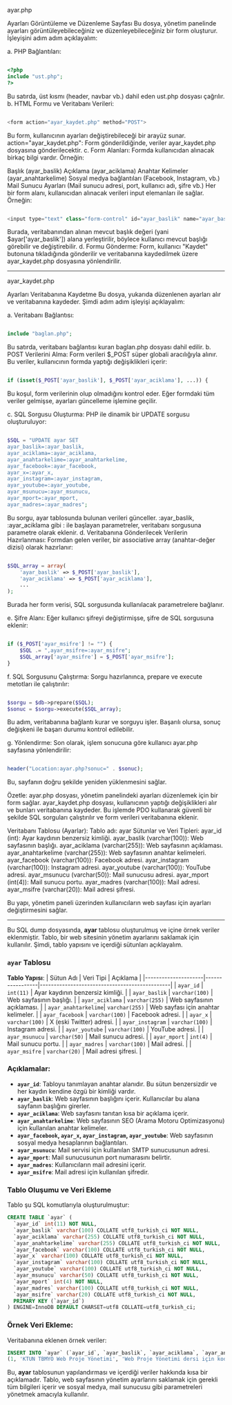 ayar.php

Ayarları Görüntüleme ve Düzenleme Sayfası
Bu dosya, yönetim panelinde ayarları görüntüleyebileceğiniz ve düzenleyebileceğiniz bir form oluşturur. İşleyişini adım adım açıklayalım:

a. PHP Bağlantıları:
```php

<?php
include "ust.php";
?>
```

Bu satırda, üst kısmı (header, navbar vb.) dahil eden ust.php dosyası çağrılır.
b. HTML Formu ve Veritabanı Verileri:

```php

<form action="ayar_kaydet.php" method="POST">

```

Bu form, kullanıcının ayarları değiştirebileceği bir arayüz sunar.
action="ayar_kaydet.php": Form gönderildiğinde, veriler ayar_kaydet.php dosyasına gönderilecektir.
c. Form Alanları:
Formda kullanıcıdan alınacak birkaç bilgi vardır. Örneğin:

Başlık (ayar_baslik)
Açıklama (ayar_aciklama)
Anahtar Kelimeler (ayar_anahtarkelime)
Sosyal medya bağlantıları (Facebook, Instagram, vb.)
Mail Sunucu Ayarları (Mail sunucu adresi, port, kullanıcı adı, şifre vb.)
Her bir form alanı, kullanıcıdan alınacak verileri input elemanları ile sağlar. Örneğin:

```php

<input type="text" class="form-control" id="ayar_baslik" name="ayar_baslik" value="<?php echo $ayar['ayar_baslik'] ?>" placeholder="Web sayfanızın başlığını giriniz">

```

Burada, veritabanından alınan mevcut başlık değeri (yani $ayar['ayar_baslik']) alana yerleştirilir, böylece kullanıcı mevcut başlığı görebilir ve değiştirebilir.
d. Formu Gönderme:
Form, kullanıcı "Kaydet" butonuna tıkladığında gönderilir ve veritabanına kaydedilmek üzere ayar_kaydet.php dosyasına yönlendirilir.

------------------------------------------------------------------------------------------------------------------------------------------------------------

ayar_kaydet.php

Ayarları Veritabanına Kaydetme
Bu dosya, yukarıda düzenlenen ayarları alır ve veritabanına kaydeder. Şimdi adım adım işleyişi açıklayalım:

a. Veritabanı Bağlantısı:
```php

include "baglan.php";

```
Bu satırda, veritabanı bağlantısı kuran baglan.php dosyası dahil edilir.
b. POST Verilerini Alma:
Form verileri $_POST süper globali aracılığıyla alınır. Bu veriler, kullanıcının formda yaptığı değişiklikleri içerir:

```php

if (isset($_POST['ayar_baslik'], $_POST['ayar_aciklama'], ...)) {

```

Bu koşul, form verilerinin olup olmadığını kontrol eder. Eğer formdaki tüm veriler gelmişse, ayarları güncelleme işlemine geçilir.

c. SQL Sorgusu Oluşturma:
PHP ile dinamik bir UPDATE sorgusu oluşturuluyor:

```php

$SQL = "UPDATE ayar SET
ayar_baslik=:ayar_baslik,
ayar_aciklama=:ayar_aciklama,
ayar_anahtarkelime=:ayar_anahtarkelime,
ayar_facebook=:ayar_facebook,
ayar_x=:ayar_x,
ayar_instagram=:ayar_instagram,
ayar_youtube=:ayar_youtube,
ayar_msunucu=:ayar_msunucu,
ayar_mport=:ayar_mport,
ayar_madres=:ayar_madres";

```

Bu sorgu, ayar tablosunda bulunan verileri günceller. :ayar_baslik, :ayar_aciklama gibi : ile başlayan parametreler, veritabanı sorgusuna parametre olarak eklenir.
d. Veritabanına Gönderilecek Verilerin Hazırlanması:
Formdan gelen veriler, bir associative array (anahtar-değer dizisi) olarak hazırlanır:

```php

$SQL_array = array(
    'ayar_baslik' => $_POST['ayar_baslik'],
    'ayar_aciklama' => $_POST['ayar_aciklama'],
    ...
);

```

Burada her form verisi, SQL sorgusunda kullanılacak parametrelere bağlanır.

e. Şifre Alanı:
Eğer kullanıcı şifreyi değiştirmişse, şifre de SQL sorgusuna eklenir:

```php

if ($_POST['ayar_msifre'] != "") {
    $SQL .= ",ayar_msifre=:ayar_msifre";
    $SQL_array['ayar_msifre'] = $_POST['ayar_msifre'];
}

```

f. SQL Sorgusunu Çalıştırma:
Sorgu hazırlanınca, prepare ve execute metotları ile çalıştırılır:

```php

$sorgu = $db->prepare($SQL);
$sonuc = $sorgu->execute($SQL_array);

```

Bu adım, veritabanına bağlantı kurar ve sorguyu işler. Başarılı olursa, sonuç değişkeni ile başarı durumu kontrol edilebilir.

g. Yönlendirme:
Son olarak, işlem sonucuna göre kullanıcı ayar.php sayfasına yönlendirilir:

```php

header("Location:ayar.php?sonuc=" . $sonuc);

```

Bu, sayfanın doğru şekilde yeniden yüklenmesini sağlar.

Özetle:
ayar.php dosyası, yönetim panelindeki ayarları düzenlemek için bir form sağlar.
ayar_kaydet.php dosyası, kullanıcının yaptığı değişiklikleri alır ve bunları veritabanına kaydeder.
Bu işlemde PDO kullanarak güvenli bir şekilde SQL sorguları çalıştırılır ve form verileri veritabanına eklenir.

Veritabanı Tablosu (Ayarlar):
Tablo adı: ayar
Sütunlar ve Veri Tipleri:
ayar_id (int): Ayar kaydının benzersiz kimliği.
ayar_baslik (varchar(100)): Web sayfasının başlığı.
ayar_aciklama (varchar(255)): Web sayfasının açıklaması.
ayar_anahtarkelime (varchar(255)): Web sayfasının anahtar kelimeleri.
ayar_facebook (varchar(100)): Facebook adresi.
ayar_instagram (varchar(100)): Instagram adresi.
ayar_youtube (varchar(100)): YouTube adresi.
ayar_msunucu (varchar(50)): Mail sunucusu adresi.
ayar_mport (int(4)): Mail sunucu portu.
ayar_madres (varchar(100)): Mail adresi.
ayar_msifre (varchar(20)): Mail adresi şifresi.

Bu yapı, yönetim paneli üzerinden kullanıcıların web sayfası için ayarları değiştirmesini sağlar.

------------------------------------------------------------------------------------------------------

Bu SQL dump dosyasında, **ayar** tablosu oluşturulmuş ve içine örnek veriler eklenmiştir. Tablo, bir web sitesinin yönetim ayarlarını saklamak için kullanılır. Şimdi, tablo yapısını ve içerdiği sütunları açıklayalım.

### **`ayar` Tablosu**

**Tablo Yapısı**:
| Sütun Adı           | Veri Tipi       | Açıklama                                      |
|---------------------|-----------------|-----------------------------------------------|
| `ayar_id`           | `int(11)`       | Ayar kaydının benzersiz kimliği.              |
| `ayar_baslik`       | `varchar(100)`   | Web sayfasının başlığı.                       |
| `ayar_aciklama`     | `varchar(255)`   | Web sayfasının açıklaması.                    |
| `ayar_anahtarkelime`| `varchar(255)`   | Web sayfası için anahtar kelimeler.           |
| `ayar_facebook`     | `varchar(100)`   | Facebook adresi.                              |
| `ayar_x`            | `varchar(100)`   | X (eski Twitter) adresi.                      |
| `ayar_instagram`    | `varchar(100)`   | Instagram adresi.                             |
| `ayar_youtube`      | `varchar(100)`   | YouTube adresi.                               |
| `ayar_msunucu`      | `varchar(50)`    | Mail sunucu adresi.                           |
| `ayar_mport`        | `int(4)`         | Mail sunucu portu.                            |
| `ayar_madres`       | `varchar(100)`   | Mail adresi.                                  |
| `ayar_msifre`       | `varchar(20)`    | Mail adresi şifresi.                          |

### **Açıklamalar**:
- **`ayar_id`**: Tabloyu tanımlayan anahtar alanıdır. Bu sütun benzersizdir ve her kaydın kendine özgü bir kimliği vardır.
- **`ayar_baslik`**: Web sayfasının başlığını içerir. Kullanıcılar bu alana sayfanın başlığını girerler.
- **`ayar_aciklama`**: Web sayfasını tanıtan kısa bir açıklama içerir.
- **`ayar_anahtarkelime`**: Web sayfasının SEO (Arama Motoru Optimizasyonu) için kullanılan anahtar kelimeler.
- **`ayar_facebook`, `ayar_x`, `ayar_instagram`, `ayar_youtube`**: Web sayfasının sosyal medya hesaplarının bağlantıları.
- **`ayar_msunucu`**: Mail servisi için kullanılan SMTP sunucusunun adresi.
- **`ayar_mport`**: Mail sunucusunun port numarasını belirtir.
- **`ayar_madres`**: Kullanıcıların mail adresini içerir.
- **`ayar_msifre`**: Mail adresi için kullanılan şifredir.

### **Tablo Oluşumu ve Veri Ekleme**
Tablo şu SQL komutlarıyla oluşturulmuştur:
```sql
CREATE TABLE `ayar` (
  `ayar_id` int(11) NOT NULL,
  `ayar_baslik` varchar(100) COLLATE utf8_turkish_ci NOT NULL,
  `ayar_aciklama` varchar(255) COLLATE utf8_turkish_ci NOT NULL,
  `ayar_anahtarkelime` varchar(255) COLLATE utf8_turkish_ci NOT NULL,
  `ayar_facebook` varchar(100) COLLATE utf8_turkish_ci NOT NULL,
  `ayar_x` varchar(100) COLLATE utf8_turkish_ci NOT NULL,
  `ayar_instagram` varchar(100) COLLATE utf8_turkish_ci NOT NULL,
  `ayar_youtube` varchar(100) COLLATE utf8_turkish_ci NOT NULL,
  `ayar_msunucu` varchar(50) COLLATE utf8_turkish_ci NOT NULL,
  `ayar_mport` int(4) NOT NULL,
  `ayar_madres` varchar(100) COLLATE utf8_turkish_ci NOT NULL,
  `ayar_msifre` varchar(20) COLLATE utf8_turkish_ci NOT NULL,
  PRIMARY KEY (`ayar_id`)
) ENGINE=InnoDB DEFAULT CHARSET=utf8 COLLATE=utf8_turkish_ci;
```

### **Örnek Veri Ekleme**:
Veritabanına eklenen örnek veriler:
```sql
INSERT INTO `ayar` (`ayar_id`, `ayar_baslik`, `ayar_aciklama`, `ayar_anahtarkelime`, `ayar_facebook`, `ayar_x`, `ayar_instagram`, `ayar_youtube`, `ayar_msunucu`, `ayar_mport`, `ayar_madres`, `ayar_msifre`) VALUES
(1, 'KTUN TBMYO Web Proje Yönetimi', 'Web Proje Yönetimi dersi için kodlanmıştır.', 'KTUN TBMYO, WPY, E-Ticaret, Çanta, Ayakkabı', 'https://www.facebook.com/KTUNEDU/', 'https://twitter.com/ktunedu', 'https://www.instagram.com/ktunedu/', 'https://www.youtube.com/channel/UCnVoJHinCNBfu2UeypZ9frA', 'smtp.gmail.com', 587, 'mail@gmail.com', '123456');
```

Bu, **ayar** tablosunun yapılandırması ve içerdiği veriler hakkında kısa bir açıklamadır. Tablo, web sayfasının yönetim ayarlarını saklamak için gerekli tüm bilgileri içerir ve sosyal medya, mail sunucusu gibi parametreleri yönetmek amacıyla kullanılır.